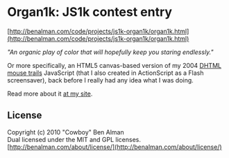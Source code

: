 # Organ1k: JS1k contest entry #

[http://benalman.com/code/projects/js1k-organ1k/organ1k.html](http://benalman.com/code/projects/js1k-organ1k/organ1k.html)

_"An organic play of color that will hopefully keep you staring endlessly."_

Or more specifically, an HTML5 canvas-based version of my 2004 <a href="http://benalman.com/portfolio/javascript-simple-dhtml-mouse-trails/">DHTML mouse trails</a> JavaScript (that I also created in ActionScript as a Flash screensaver), back before I really had any idea what I was doing.

Read more about it [at my site](http://benalman.com/news/2010/08/organ1k-js1k-contest-entry/).

## License ##
Copyright (c) 2010 "Cowboy" Ben Alman  
Dual licensed under the MIT and GPL licenses.  
[http://benalman.com/about/license/](http://benalman.com/about/license/)
